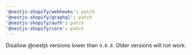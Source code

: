 ```yaml
---
'@nestjs-shopify/webhooks': patch
'@nestjs-shopify/graphql': patch
'@nestjs-shopify/auth': patch
'@nestjs-shopify/core': patch
---
```


Disallow @nestjs versions lower than `9.0.0`. Older versions will not work.

